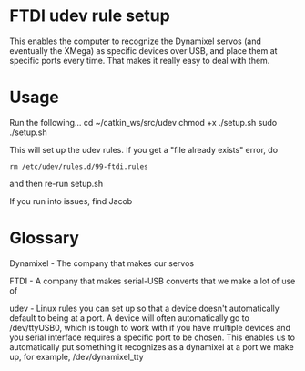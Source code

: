 FTDI udev rule setup
====================

This enables the computer to recognize the Dynamixel servos (and eventually the XMega) as specific devices over USB, and place them at specific ports every time. That makes it really easy to deal with them.


# Usage

Run the following...
	cd ~/catkin_ws/src/udev
	chmod +x ./setup.sh
	sudo ./setup.sh

This will set up the udev rules. If you get a "file already exists" error, do

	rm /etc/udev/rules.d/99-ftdi.rules 

and then re-run setup.sh

If you run into issues, find Jacob

# Glossary

Dynamixel - The company that makes our servos

FTDI - A company that makes serial-USB converts that we make a lot of use of

udev - Linux rules you can set up so that a device doesn't automatically default to being at a port. A device will often automatically go to /dev/ttyUSB0, which is tough to work with if you have multiple devices and you serial interface requires a specific port to be chosen. This enables us to automatically put something it recognizes as a dynamixel at a port we make up, for example, /dev/dynamixel_tty